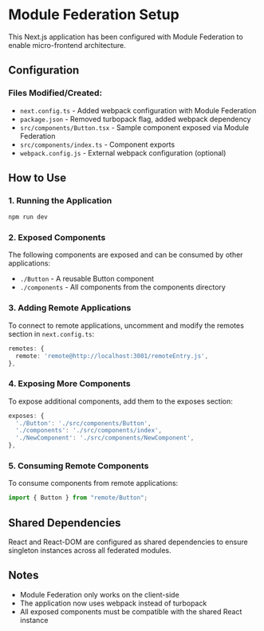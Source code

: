 # Module Federation Setup

This Next.js application has been configured with Module Federation to enable micro-frontend architecture.

## Configuration

### Files Modified/Created:

- `next.config.ts` - Added webpack configuration with Module Federation
- `package.json` - Removed turbopack flag, added webpack dependency
- `src/components/Button.tsx` - Sample component exposed via Module Federation
- `src/components/index.ts` - Component exports
- `webpack.config.js` - External webpack configuration (optional)

## How to Use

### 1. Running the Application

```bash
npm run dev
```

### 2. Exposed Components

The following components are exposed and can be consumed by other applications:

- `./Button` - A reusable Button component
- `./components` - All components from the components directory

### 3. Adding Remote Applications

To connect to remote applications, uncomment and modify the remotes section in `next.config.ts`:

```typescript
remotes: {
  remote: 'remote@http://localhost:3001/remoteEntry.js',
},
```

### 4. Exposing More Components

To expose additional components, add them to the exposes section:

```typescript
exposes: {
  './Button': './src/components/Button',
  './components': './src/components/index',
  './NewComponent': './src/components/NewComponent',
},
```

### 5. Consuming Remote Components

To consume components from remote applications:

```typescript
import { Button } from "remote/Button";
```

## Shared Dependencies

React and React-DOM are configured as shared dependencies to ensure singleton instances across all federated modules.

## Notes

- Module Federation only works on the client-side
- The application now uses webpack instead of turbopack
- All exposed components must be compatible with the shared React instance
